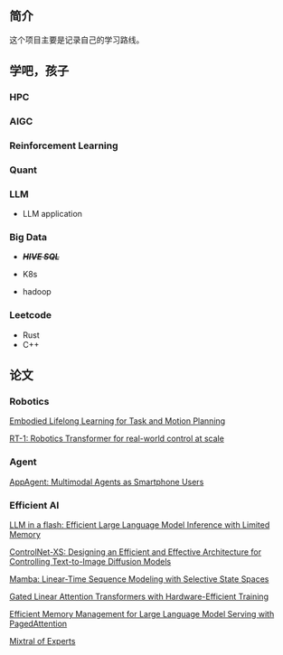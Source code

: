 ## 简介
这个项目主要是记录自己的学习路线。

## 学吧，孩子

### HPC

### AIGC

### Reinforcement Learning

### Quant

### LLM 
* LLM application

### Big Data
* ~~***HIVE SQL***~~

* K8s

* hadoop

### Leetcode
* Rust
* C++

## 论文

### Robotics
[Embodied Lifelong Learning for Task and Motion Planning](https://arxiv.org/pdf/2307.06870.pdf) 

[RT-1: Robotics Transformer for real-world control at scale](https://blog.research.google/2022/12/rt-1-robotics-transformer-for-real.html)


### Agent
[AppAgent: Multimodal Agents as Smartphone Users](https://arxiv.org/pdf/2312.13771v1.pdf)

### Efficient AI
[LLM in a flash: Efficient Large Language Model Inference with Limited Memory](https://arxiv.org/pdf/2312.11514.pdf)

[ControlNet-XS: Designing an Efficient and Effective Architecture for Controlling Text-to-Image Diffusion Models](https://arxiv.org/pdf/2312.06573.pdf)

[Mamba: Linear-Time Sequence Modeling with Selective State Spaces](https://arxiv.org/pdf/2312.00752.pdf)

[Gated Linear Attention Transformers with Hardware-Efficient Training](https://arxiv.org/pdf/2312.06635v3.pdf)

[Efficient Memory Management for Large Language Model Serving with PagedAttention](https://arxiv.org/pdf/2309.06180v1.pdf)

[Mixtral of Experts](https://arxiv.org/pdf/2401.04088v1.pdf)



